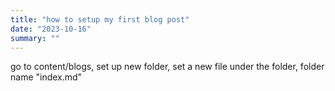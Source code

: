 ```yaml
---
title: "how to setup my first blog post"
date: "2023-10-16"
summary: ""
---
```


go to content/blogs, set up new folder, set a new file under the folder, folder name "index.md"


